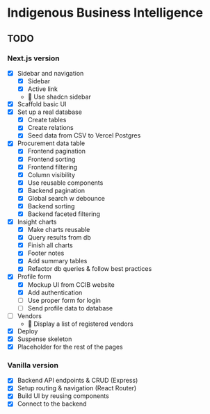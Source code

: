 # Indigenous Business Intelligence

## TODO
### Next.js version
- [x] Sidebar and navigation
  - [x] Sidebar
  - [x] Active link
  - 🚧 Use shadcn sidebar
- [x] Scaffold basic UI
- [x] Set up a real database
  - [x] Create tables
  - [x] Create relations
  - [x] Seed data from CSV to Vercel Postgres
- [x] Procurement data table
  - [x] Frontend pagination
  - [x] Frontend sorting
  - [x] Frontend filtering
  - [x] Column visibility
  - [x] Use reusable components
  - [x] Backend pagination
  - [x] Global search w debounce
  - [x] Backend sorting
  - [x] Backend faceted filtering
- [x] Insight charts
  - [x] Make charts reusable
  - [x] Query results from db
  - [x] Finish all charts
  - [x] Footer notes
  - [x] Add summary tables
  - [x] Refactor db queries & follow best practices
- [x] Profile form
  - [x] Mockup UI from CCIB website
  - [x] Add authentication
  - [ ] Use proper form for login
  - [ ] Send profile data to database
- [ ] Vendors
  - 🚧 Display a list of registered vendors
- [x] Deploy
- [x] Suspense skeleton
- [x] Placeholder for the rest of the pages

### Vanilla version
- [x] Backend API endpoints & CRUD (Express)
- [x] Setup routing & navigation (React Router)
- [x] Build UI by reusing components
- [x] Connect to the backend